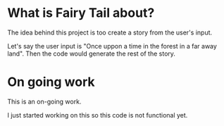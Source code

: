 # What is Fairy Tail about?

The idea behind this project is too create a story from the user's input.

Let's say the user input is "Once uppon a time in the forest in a far away land". Then the code would generate the rest of the story.

# On going work

This is an on-going work.

I just started working on this so this code is not functional yet.
